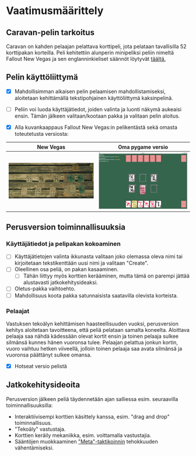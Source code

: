 # Vaatimusmäärittely

## Caravan-pelin tarkoitus

Caravan on kahden pelaajan pelattava korttipeli, jota pelataan tavallisilla 52 korttipakan korteilla. Peli kehitettiin alunperin minipeliksi peliin nimeltä Fallout New Vegas ja sen englanninkieliset säännöt löytyvät [täältä.](https://fallout.fandom.com/wiki/Caravan_(game)#Background)


## Pelin käyttöliittymä

- [x] Mahdollisimman aikaisen pelin pelaamisen mahdollistamiseksi, aloitetaan kehittämällä tekstipohjainen käyttöliittymä kaksinpelinä.

- [ ] Peliin voi luoda käyttäjätiedot, joiden valinta ja luonti näkymä aukeaisi ensin. Tämän jälkeen valitaan/kootaan pakka ja valitaan pelin aloitus.

- [x] Alla kuvankaappaus Fallout New Vegas:in pelikentästä sekä omasta toteutetusta versiosta:

New Vegas             |  Oma pygame versio
:-------------------------:|:-------------------------:
![](./kuvat/pelikentta_hahmotelma.png)  |  ![](./kuvat/caravan_gameboard.png)

## Perusversion toiminnallisuuksia

### Käyttäjätiedot ja pelipakan kokoaminen

- [ ] Käyttäjätietojen valinta ikkunasta valitaan joko olemassa oleva nimi tai kirjoitetaan tekstikenttään uusi nimi ja valitaan "Create". 
- [ ] Oleellinen osa peliä, on pakan kasaaminen.
  - [ ] Tähän liittyy myös korttien kerääminen, mutta tämä on parempi jättää alustavasti jatkokehitysideaksi.
- [ ] Oletus-pakka vaihtoehto.
- [ ] Mahdollisuus koota pakka satunnaisista saatavilla olevista korteista. 

### Pelaajat

Vastuksen tekoälyn kehittämisen haasteellisuuden vuoksi, perusversion kehitys aloitetaan tavoitteena, että peliä pelataan samalta koneelta. Aloittava pelaaja saa nähdä kädessään olevat kortit ensin ja toinen pelaaja sulkee silmänsä kunnes hänen vuoronsa tulee. Pelaajan pelattua jonkun kortin, vuoro vaihtuu hetken viiveellä, jolloin toinen pelaaja saa avata silmänsä ja vuoronsa päättänyt sulkee omansa.
- [x] Hotseat versio pelistä

## Jatkokehitysideoita

Perusversion jälkeen peliä täydennetään ajan salliessa esim. seuraavilla toiminnallisuuksilla:

- Interaktiivisempi korttien käsittely kanssa, esim. "drag and drop" toiminnallisuus. 
- "Tekoäly" vastustaja.
- Korttien keräily mekaniikka, esim. voittamalla vastustajia.
- Sääntöjen muokkaaminen ["Meta"-taktikoinnin](https://fallout.fandom.com/wiki/Caravan_(game)#cite_note-1) tehokkuuden vähentämiseksi.
